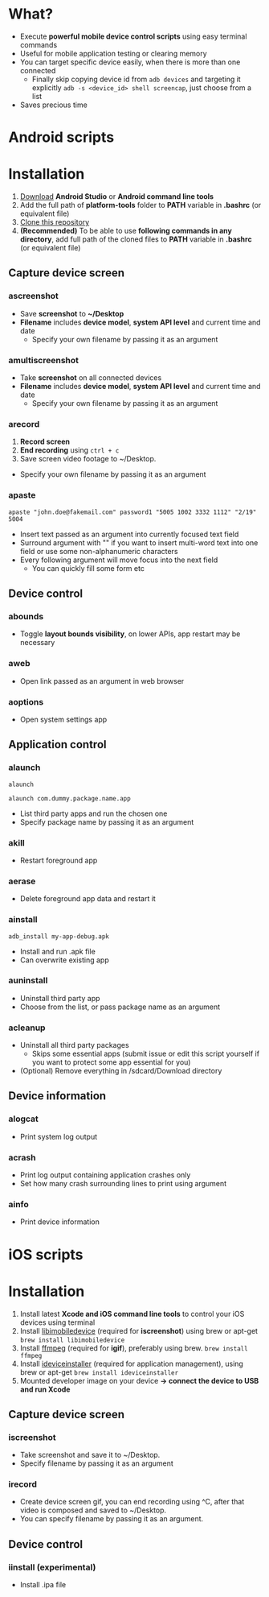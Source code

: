 # What?
* Execute **powerful mobile device control scripts** using easy terminal commands
* Useful for mobile application testing or clearing memory
* You can target specific device easily, when there is more than one connected
  * Finally skip copying device id from ``adb devices`` and targeting it explicitly ``adb -s <device_id> shell screencap``, just choose from a list
* Saves precious time

# Android scripts

# Installation
1. [Download](https://developer.android.com/studio/ "Android Studio") **Android Studio** or **Android command line tools**
2. Add the full path of **platform-tools** folder to **PATH** variable in **.bashrc** (or equivalent file)
3. [Clone this repository](https://github.com/IntergalacticPenguin/adb-shortcuts.git "Clone")
4. **(Recommended)** To be able to use **following commands in any directory**, add full path of the cloned files to **PATH** variable in **.bashrc** (or equivalent file)

## Capture device screen

### ascreenshot
* Save **screenshot** to **~/Desktop**
* **Filename** includes **device model**, **system API level** and current time and date
  * Specify your own filename by passing it as an argument

### amultiscreenshot
* Take **screenshot** on all connected devices
* **Filename** includes **device model**, **system API level** and current time and date
  * Specify your own filename by passing it as an argument

### arecord
1. **Record screen**
2. **End recording** using ``ctrl + c``
3. Save screen video footage to ~/Desktop.
  * Specify your own filename by passing it as an argument

### apaste
``apaste "john.doe@fakemail.com" password1 "5005 1002 3332 1112" "2/19" 5004``

* Insert text passed as an argument into currently focused text field
* Surround argument with "" if you want to insert multi-word text into one field or use some non-alphanumeric characters
* Every following argument will move focus into the next field
  * You can quickly fill some form etc

## Device control

### abounds
* Toggle **layout bounds visibility**, on lower APIs, app restart may be necessary

### aweb
* Open link passed as an argument in web browser

### aoptions
* Open system settings app

## Application control

### alaunch
``alaunch``

``alaunch com.dummy.package.name.app``

* List third party apps and run the chosen one
* Specify package name by passing it as an argument

### akill
* Restart foreground app

### aerase
* Delete foreground app data and restart it

### ainstall
``adb_install my-app-debug.apk``

* Install and run .apk file
* Can overwrite existing app

### auninstall
* Uninstall third party app
* Choose from the list, or pass package name as an argument

### acleanup
* Uninstall all third party packages
  * Skips some essential apps (submit issue or edit this script yourself if you want to protect some app essential for you)
* (Optional) Remove everything in /sdcard/Download directory

## Device information

### alogcat
* Print system log output

### acrash
* Print log output containing application crashes only
* Set how many crash surrounding lines to print using argument

### ainfo
* Print device information

# iOS scripts

# Installation
1. Install latest **Xcode and iOS command line tools** to control your iOS devices using terminal
2. Install [libimobiledevice](https://github.com/libimobiledevice/libimobiledevice "libimobiledevice") (required for **iscreenshot**) using brew or apt-get ``brew install libimobiledevice``
3. Install [ffmpeg](https://www.ffmpeg.org/ "ffmpeg") (required for **igif**), preferably using brew. `brew install ffmpeg`
4. Install [ideviceinstaller](https://github.com/libimobiledevice/ideviceinstaller "ideviceinstaller") (required for application management), using brew or apt-get ``brew install ideviceinstaller``
5. Mounted developer image on your device **-> connect the device to USB and run Xcode**

## Capture device screen

### iscreenshot
* Take screenshot and save it to ~/Desktop.
* Specify filename by passing it as an argument

### irecord
* Create device screen gif, you can end recording using ^C, after that video is composed and saved to ~/Desktop.
* You can specify filename by passing it as an argument.

## Device control
### iinstall (experimental)
* Install .ipa file
